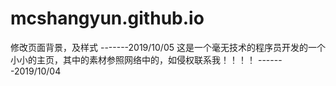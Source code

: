 # mcshangyun.github.io
修改页面背景，及样式
                  -------2019/10/05
这是一个毫无技术的程序员开发的一个小小的主页，其中的素材参照网络中的，如侵权联系我！！！！
                                                  -------2019/10/04
